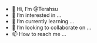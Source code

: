 - 👋 Hi, I’m @Terahsu
- 👀 I’m interested in ...
- 🌱 I’m currently learning ...
- 💞️ I’m looking to collaborate on ...
- 📫 How to reach me ...

<!---
Terahsu/Terahsu is a ✨ special ✨ repository because its `README.md` (this file) appears on your GitHub profile.
You can click the Preview link to take a look at your changes.
--->
